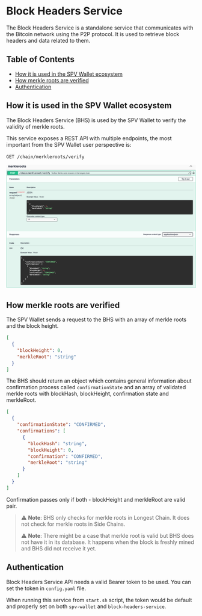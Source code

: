 # Block Headers Service

The Block Headers Service is a standalone service that communicates with the Bitcoin network using the P2P protocol. It is used to retrieve block headers and data related to them.

## Table of Contents

* [How it is used in the SPV Wallet ecosystem](block-headers-service.md#how-it-is-used-in-the-spv-wallet-ecosystem)
* [How merkle roots are verified](block-headers-service.md#how-merkle-roots-are-verified)
* [Authentication](block-headers-service.md#authentication)

## How it is used in the SPV Wallet ecosystem

The Block Headers Service (BHS) is used by the SPV Wallet to verify the validity of merkle roots.

This service exposes a REST API with multiple endpoints, the most important from the SPV Wallet user perspective is:

`GET /chain/merkleroots/verify`

![Merkle Roots Verify](../../developer-docs/block-headers-service/merkleroots.jpg)

## How merkle roots are verified

The SPV Wallet sends a request to the BHS with an array of merkle roots and the block height.

```json
[
  {
    "blockHeight": 0,
    "merkleRoot": "string"
  }
]
```

The BHS should return an object which contains general information about confirmation process called `confirmationState` and an array of validated merkle roots with blockHash, blockHeight, confirmation state and merkleRoot.

```json
[
  {
    "confirmationState": "CONFIRMED",
    "confirmations": [
      {
        "blockHash": "string",
        "blockHeight": 0,
        "confirmation": "CONFIRMED",
        "merkleRoot": "string"
      }
    ]
  }
]
```

Confirmation passes only if both - blockHeight and merkleRoot are valid pair.

> :warning: **Note**: BHS only checks for merkle roots in Longest Chain. It does not check for merkle roots in Side Chains.
>
> :warning: **Note**: There might be a case that merkle root is valid but BHS does not have it in its database. It happens when the block is freshly mined and BHS did not receive it yet.

## Authentication

Block Headers Service API needs a valid Bearer token to be used. You can set the token in `config.yaml` file.

When running this service from `start.sh` script, the token would be default and properly set on both `spv-wallet` and `block-headers-service`.
